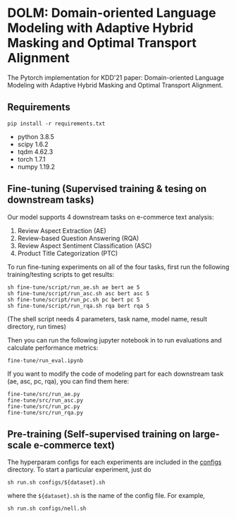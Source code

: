 # DOLM: Domain-oriented Language Modeling with Adaptive Hybrid Masking and Optimal Transport Alignment

The Pytorch implementation for KDD'21 paper: Domain-oriented Language Modeling with Adaptive Hybrid Masking and Optimal Transport Alignment.

## Requirements
```
pip install -r requirements.txt
```
- python 3.8.5
- scipy 1.6.2
- tqdm 4.62.3
- torch 1.7.1
- numpy 1.19.2


## Fine-tuning (Supervised training & tesing on downstream tasks)
Our model supports 4 downstream tasks on e-commerce text analysis: 
1. Review Aspect Extraction (AE)
2. Review-based Question Answering (RQA)
3. Review Aspect Sentiment Classification (ASC)
4. Product Title Categorization (PTC)


To run fine-tuning experiments on all of the four tasks, first run the following training/testing scripts to get results:

```
sh fine-tune/script/run_ae.sh ae bert ae 5
sh fine-tune/script/run_asc.sh asc bert asc 5
sh fine-tune/script/run_pc.sh pc bert pc 5
sh fine-tune/script/run_rqa.sh rqa bert rqa 5
```
(The shell script needs 4 parameters, task name, model name, result directory, run times)


Then you can run the following jupyter notebook in to run evaluations and calculate performance metrics:
```
fine-tune/run_eval.ipynb
```

If you want to modify the code of modeling part for each downstream task (ae, asc, pc, rqa), you can find them here:
```
fine-tune/src/run_ae.py 
fine-tune/src/run_asc.py 
fine-tune/src/run_pc.py 
fine-tune/src/run_rqa.py 
```

## Pre-training (Self-supervised training on large-scale e-commerce text)
The hyperparam configs for each experiments are included in the [configs](https://github.com/RutgersDM/DKGR/tree/master/configs) directory. To start a particular experiment, just do
```
sh run.sh configs/${dataset}.sh
```
where the `${dataset}.sh` is the name of the config file. For example, 
```
sh run.sh configs/nell.sh
```


